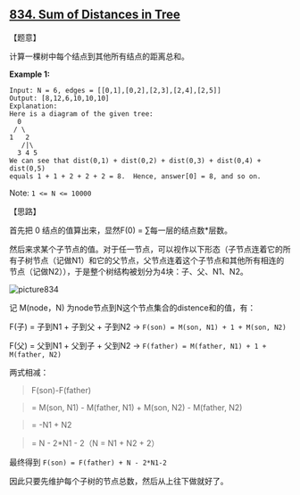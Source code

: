 ## [834. Sum of Distances in Tree](https://leetcode.com/contest/weekly-contest-84/problems/sum-of-distances-in-tree/)

【题意】

计算一棵树中每个结点到其他所有结点的距离总和。



**Example 1:**

```
Input: N = 6, edges = [[0,1],[0,2],[2,3],[2,4],[2,5]]
Output: [8,12,6,10,10,10]
Explanation: 
Here is a diagram of the given tree:
  0
 / \
1   2
   /|\
  3 4 5
We can see that dist(0,1) + dist(0,2) + dist(0,3) + dist(0,4) + dist(0,5)
equals 1 + 1 + 2 + 2 + 2 = 8.  Hence, answer[0] = 8, and so on.
```

Note: `1 <= N <= 10000`



【思路】

首先把 0 结点的值算出来，显然F(0) = ∑每一层的结点数*层数。

然后来求某个子节点的值。对于任一节点，可以视作以下形态（子节点连着它的所有子树节点（记做N1）和它的父节点，父节点连着这个子节点和其他所有相连的节点（记做N2）），于是整个树结构被划分为4块：子、父、N1、N2。



![picture834](D:\LeetCode-MySolution\picture834.png)



记 M(node，N) 为node节点到N这个节点集合的distence和的值，有：

F(子) = 子到N1 + 子到父 + 子到N2  -> `F(son) = M(son, N1) + 1 + M(son, N2)`

F(父) = 父到N1 + 父到子 + 父到N2  -> `F(father) = M(father, N1) + 1 + M(father, N2)`

两式相减：

 

> F(son)-F(father) 

>  = M(son, N1) - M(father, N1) + M(son, N2) - M(father, N2)

>  = -N1 + N2

>  = N - 2*N1 - 2（N = N1 + N2 + 2）

最终得到 `F(son) = F(father) + N - 2*N1-2`

因此只要先维护每个子树的节点总数，然后从上往下做就好了。



